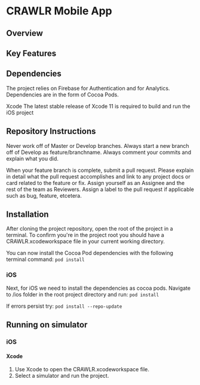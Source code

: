# CRAWLR Mobile App

## Overview



## Key Features



## Dependencies

The project relies on Firebase for Authentication and for Analytics. Dependencies 
are in the form of Cocoa Pods.

Xcode
The latest stable release of Xcode 11 is required to build and run the iOS project

## Repository Instructions
Never work off of Master or Develop branches.
Always start a new branch off of Develop as feature/branchname.
Always comment your commits and explain what you did.

When your feature branch is complete, submit a pull request.
Please explain in detail what the pull request accomplishes and link to any
project docs or card related to the feature or fix.
Assign yourself as an Assignee and the rest of the team as Reviewers.
Assign a label to the pull request if applicable such as bug, feature, etcetera.


## Installation

After cloning the project repository, open the root of the project in a
terminal. To confirm you're in the project root you should have a CRAWLR.xcodeworkspace
file in your current working directory.

You can now install the Cocoa Pod dependencies with the following terminal 
command: `pod install`

### iOS

Next, for iOS we need to install the dependencies as cocoa pods.
Navigate to /ios folder in the root project directory and run: `pod install` 

If errors persist try: `pod install --repo-update`

## Running on simulator

### iOS

#### Xcode

1.  Use Xcode to open the CRAWLR.xcodeworkspace file.
2.  Select a simulator and run the project.
